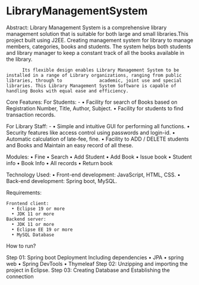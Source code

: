 # LibraryManagementSystem

Abstract:
         Library Management System is a comprehensive library management solution that is suitable for both large and small libraries.This project built using J2EE.         Creating management system for library to manage members, categories, books and students. The system helps both students and library manager to keep a constant         track of all the books available in the library.

          Its flexible design enables Library Management System to be installed in a range of Library organizations, ranging from public libraries, through to              academic, joint use and special libraries. This Library Management System Software is capable of handling Books with equal ease and efficiency.

Core Features:
 For Students: -
 • Facility for search of Books based on Registration Number, Title, Author, Subject.
 • Facility for students to find transaction records.

 For Library Staff: -
 • Simple and intuitive GUI for performing all functions.
 • Security features like access control using passwords and login-id.
 • Automatic calculation of late-fee, fine.
 • Facility to ADD / DELETE students and Books and Maintain an easy record of all these.

Modules:
  • Fine
  • Search
  • Add Student
  • Add Book
  • Issue book
  • Student info
  • Book Info
  • All records
  • Return book
  
Technology Used:
  • Front-end development: JavaScript, HTML, CSS.
  • Back-end development: Spring boot, MySQL.
    
Requirements:

    Frontend client:
      • Eclipse 19 or more
      • JDK 11 or more
    Backend server:
      • JDK 11 or more
      • Eclipse EE 19 or more
      • MySQL Database
How to run?  

   Step 01: Spring boot Deployment Including dependencies  • JPA • spring web • Spring DevTools • Thymeleaf
   Step 02: Unzipping and importing the project in Eclipse. 
   Step 03: Creating Database and Establishing the connection
    
